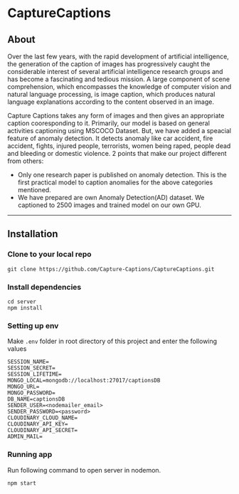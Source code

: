 # CaptureCaptions

## About

Over the last few years, with the rapid development of artificial intelligence, the generation of the
caption of images has progressively caught the considerable interest of several artificial
intelligence research groups and has become a fascinating and tedious mission. A large
component of scene comprehension, which encompasses the knowledge of computer vision and
natural language processing, is image caption, which produces natural language explanations
according to the content observed in an image.

Capture Captions takes any form of images and then gives an appropriate caption cooresponding to it. Primarily, our model is based on general activities captioning using MSCOCO Dataset. But, we have added a speacial feature of anomaly detection. It detects anomaly like car accident, fire accident, fights, injured people, terrorists, women being raped, people dead and bleeding or domestic violence. 2 points that make our project different from others:

- Only one research paper is published on anomaly detection. This is the first practical model to caption anomalies for the above categories mentioned.
- We have prepared are own Anomaly Detection(AD) dataset. We captioned to 2500 images and trained model on our own GPU.
<hr>

## Installation

### Clone to your local repo

```
git clone https://github.com/Capture-Captions/CaptureCaptions.git
```

### Install dependencies

```
cd server 
npm install
```

### Setting up env

Make `.env` folder in root directory of this project and enter the following values

```
SESSION_NAME=
SESSION_SECRET=
SESSION_LIFETIME=
MONGO_LOCAL=mongodb://localhost:27017/captionsDB
MONGO_URL=
MONGO_PASSWORD=
DB_NAME=captionsDB
SENDER_USER=<nodemailer_email>
SENDER_PASSWORD=<password>
CLOUDINARY_CLOUD_NAME=
CLOUDINARY_API_KEY=
CLOUDINARY_API_SECRET=
ADMIN_MAIL=
```

### Running app

Run following command to open server in nodemon.

```
npm start
```
